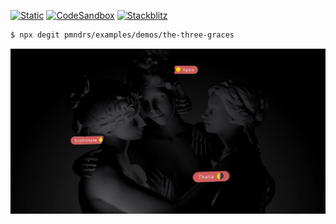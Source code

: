 [![Static](https://img.shields.io/badge/demo-%23646CFF.svg?logo=html5&logoColor=white)](https://pmndrs.github.io/examples/the-three-graces)
[![CodeSandbox](https://img.shields.io/badge/codesandbox-040404?logo=codesandbox&logoColor=DBDBDB)](https://codesandbox.io/s/github/pmndrs/examples/tree/main/demos/the-three-graces)
[![Stackblitz](https://img.shields.io/badge/stackblitz-fff?logo=Stackblitz&logoColor=1389FD)](https://stackblitz.com/github/pmndrs/examples/tree/main/demos/the-three-graces)

```sh
$ npx degit pmndrs/examples/demos/the-three-graces
```

![](thumbnail.webp)
